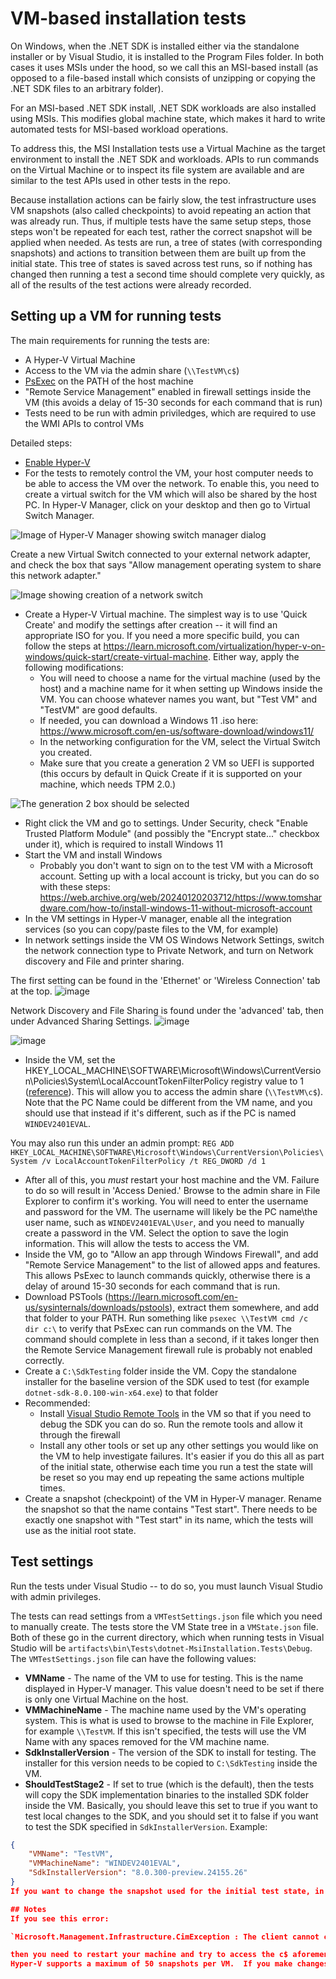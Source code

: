 # VM-based installation tests

On Windows, when the .NET SDK is installed either via the standalone installer or by Visual Studio, it is installed to the Program Files folder.  In both cases it uses MSIs under the hood, so we call this an MSI-based install (as opposed to a file-based install which consists of unzipping or copying the .NET SDK files to an arbitrary folder).

For an MSI-based .NET SDK install, .NET SDK workloads are also installed using MSIs.  This modifies global machine state, which makes it hard to write automated tests for MSI-based workload operations.

To address this, the MSI Installation tests use a Virtual Machine as the target environment to install the .NET SDK and workloads.  APIs to run commands on the Virtual Machine or to inspect its file system are available and are similar to the test APIs used in other tests in the repo.

Because installation actions can be fairly slow, the test infrastructure uses VM snapshots (also called checkpoints) to avoid repeating an action that was already run.  Thus, if multiple tests have the same setup steps, those steps won't be repeated for each test, rather the correct snapshot will be applied when needed.  As tests are run, a tree of states (with corresponding snapshots) and actions to transition between them are built up from the initial state.  This tree of states is saved across test runs, so if nothing has changed then running a test a second time should complete very quickly, as all of the results of the test actions were already recorded.

## Setting up a VM for running tests

The main requirements for running the tests are:

- A Hyper-V Virtual Machine
- Access to the VM via the admin share (`\\TestVM\c$`)
- [PsExec](https://learn.microsoft.com/en-us/sysinternals/downloads/psexec) on the PATH of the host machine
- "Remote Service Management" enabled in firewall settings inside the VM (this avoids a delay of 15-30 seconds for each command that is run)
- Tests need to be run with admin priviledges, which are required to use the WMI APIs to control VMs

Detailed steps:

- [Enable Hyper-V](https://learn.microsoft.com/en-us/virtualization/hyper-v-on-windows/quick-start/enable-hyper-v)
- For the tests to remotely control the VM, your host computer needs to be able to access the VM over the network.  To enable this, you need to create a virtual switch for the VM which will also be shared by the host PC.  In Hyper-V Manager, click on your desktop and then go to Virtual Switch Manager. 

![Image of Hyper-V Manager showing switch manager dialog](images/virtual-switch-manager.png)


Create a new Virtual Switch connected to your external network adapter, and check the box that says "Allow management operating system to share this network adapter."

![Image showing creation of a network switch](images/network-switch-creation.png)

- Create a Hyper-V Virtual machine. The simplest way is to use 'Quick Create' and modify the settings after creation -- it will find an appropriate ISO for you. If you need a more specific build, you can follow the steps at https://learn.microsoft.com/virtualization/hyper-v-on-windows/quick-start/create-virtual-machine. Either way, apply the following modifications:
  - You will need to choose a name for the virtual machine (used by the host) and a machine name for it when setting up Windows inside the VM.  You can choose whatever names you want, but "Test VM" and "TestVM" are good defaults.
  - If needed, you can download a Windows 11 .iso here: https://www.microsoft.com/en-us/software-download/windows11/
  - In the networking configuration for the VM, select the Virtual Switch you created.
  - Make sure that you create a generation 2 VM so UEFI is supported (this occurs by default in Quick Create if it is supported on your machine, which needs TPM 2.0.)
  
  
![The generation 2 box should be selected](images/virtual-machine-generation-2.png)

  - Right click the VM and go to settings. Under Security, check "Enable Trusted Platform Module" (and possibly the "Encrypt state..." checkbox under it), which is required to install Windows 11
  - Start the VM and install Windows
    - Probably you don't want to sign on to the test VM with a Microsoft account.  Setting up with a local account is tricky, but you can do so with these steps: https://web.archive.org/web/20240120203712/https://www.tomshardware.com/how-to/install-windows-11-without-microsoft-account
  - In the VM settings in Hyper-V manager, enable all the integration services (so you can copy/paste files to the VM, for example)
- In network settings inside the VM OS Windows Network Settings, switch the network connection type to Private Network, and turn on Network discovery and File and printer sharing.

The first setting can be found in the 'Ethernet' or 'Wireless Connection' tab at the top.
![image](images/private-network.png)

Network Discovery and File Sharing is found under the 'advanced' tab, then under Advanced Sharing Settings.
![image](images/advanced-network-settings.png)

![image](images/file-and-printer-sharing.png)


- Inside the VM, set the HKEY_LOCAL_MACHINE\SOFTWARE\Microsoft\Windows\CurrentVersion\Policies\System\LocalAccountTokenFilterPolicy registry value to 1 ([reference](https://learn.microsoft.com/en-us/troubleshoot/windows-server/windows-security/user-account-control-and-remote-restriction)).  This will allow you to access the admin share (`\\TestVM\c$`). Note that the PC Name could be different from the VM name, and you should use that instead if it's different, such as if the PC is named `WINDEV2401EVAL`.

You may also run this under an admin prompt:
`REG ADD HKEY_LOCAL_MACHINE\SOFTWARE\Microsoft\Windows\CurrentVersion\Policies\System /v LocalAccountTokenFilterPolicy /t REG_DWORD /d 1`
- After all of this, you _must_ restart your host machine and the VM. Failure to do so will result in 'Access Denied.' Browse to the admin share in File Explorer to confirm it's working.  You will need to enter the username and password for the VM.  The username will likely be the PC name\the user name, such as `WINDEV2401EVAL\User`, and you need to manually create a password in the VM. Select the option to save the login information.  This will allow the tests to access the VM.
- Inside the VM, go to "Allow an app through Windows Firewall", and add "Remote Service Management" to the list of allowed apps and features.  This allows PsExec to launch commands quickly, otherwise there is a delay of around 15-30 seconds for each command that is run.
- Download PSTools (https://learn.microsoft.com/en-us/sysinternals/downloads/pstools), extract them somewhere, and add that folder to your PATH.  Run something like `psexec \\TestVM cmd /c dir c:\` to verify that PsExec can run commands on the VM.  The command should complete in less than a second, if it takes longer then the Remote Service Management firewall rule is probably not enabled correctly.
- Create a `C:\SdkTesting` folder inside the VM.  Copy the standalone installer for the baseline version of the SDK used to test (for example `dotnet-sdk-8.0.100-win-x64.exe`) to that folder
- Recommended:
  - Install [Visual Studio Remote Tools](https://learn.microsoft.com/visualstudio/debugger/remote-debugging?view=vs-2022#download-and-install-the-remote-tools) in the VM so that if you need to debug the SDK you can do so.  Run the remote tools and allow it through the firewall
  - Install any other tools or set up any other settings you would like on the VM to help investigate failures.  It's easier if you do this all as part of the initial state, otherwise each time you run a test the state will be reset so you may end up repeating the same actions multiple times.
- Create a snapshot (checkpoint) of the VM in Hyper-V manager.  Rename the snapshot so that the name contains "Test start".  There needs to be exactly one snapshot with "Test start" in its name, which the tests will use as the initial root state.

## Test settings

Run the tests under Visual Studio -- to do so, you must launch Visual Studio with admin privileges.

The tests can read settings from a `VMTestSettings.json` file which you need to manually create. The tests store the VM State tree in a `VMState.json` file.  Both of these go in the current directory, which when running tests in Visual Studio will be `artifacts\bin\Tests\dotnet-MsiInstallation.Tests\Debug`.  The `VMTestSettings.json` file can have the following values:

- **VMName** - The name of the VM to use for testing.  This is the name displayed in Hyper-V manager.  This value doesn't need to be set if there is only one Virtual Machine on the host.
- **VMMachineName** - The machine name used by the VM's operating system.  This is what is used to browse to the machine in File Explorer, for example `\\TestVM`.  If this isn't specified, the tests will use the VM Name with any spaces removed for the VM machine name.
- **SdkInstallerVersion** - The version of the SDK to install for testing.  The installer for this version needs to be copied to `C:\SdkTesting` inside the VM.
- **ShouldTestStage2** - If set to true (which is the default), then the tests will copy the SDK implementation binaries to the installed SDK folder inside the VM.  Basically, you should leave this set to true if you want to test local changes to the SDK, and you should set it to false if you want to test the SDK specified in `SdkInstallerVersion`.
Example:

```json
{
    "VMName": "TestVM",
    "VMMachineName": "WINDEV2401EVAL",
    "SdkInstallerVersion": "8.0.300-preview.24155.26"
}
If you want to change the snapshot used for the initial test state, in addition to renaming the snapshots so that the new one has "Test Start" in its name, you will need to delete the `VMState.json` file, as otherwise the root test state will be read from it.

## Notes
If you see this error:

`Microsoft.Management.Infrastructure.CimException : The client cannot connect to the destination specified in the request. Verify that the service on the destination is running and is accepting requests. Consult the logs and documentation for the WS-Management service running on the destination, most commonly IIS or WinRM. If the destination is the WinRM service, run the following command on the destination to analyze and configure the WinRM service: "winrm quickconfig".`

then you need to restart your machine and try to access the c$ aforementioned folder again. When you log in, make sure you log in with the user and select the button to 'Remember your credentials.'
Hyper-V supports a maximum of 50 snapshots per VM.  If you make changes to the SDK and re-run tests, new snapshots will be created for the newly deployed stage 2 SDK.  You may need to delete the older snapshots in order avoid hitting the snapshot limit.  Also, if you want to force a test to run a command instead of using the cached result, you can delete the corresponding snapshot.